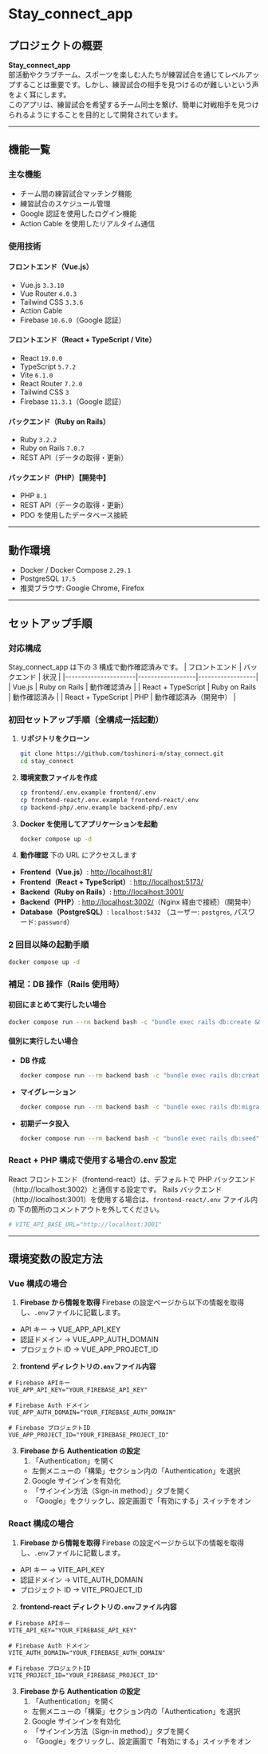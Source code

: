 # Stay_connect_app

## プロジェクトの概要

**Stay_connect_app**  
部活動やクラブチーム、スポーツを楽しむ人たちが練習試合を通じてレベルアップすることは重要です。しかし、練習試合の相手を見つけるのが難しいという声をよく耳にします。  
このアプリは、練習試合を希望するチーム同士を繋げ、簡単に対戦相手を見つけられるようにすることを目的として開発されています。

---

## 機能一覧

### 主な機能

- チーム間の練習試合マッチング機能
- 練習試合のスケジュール管理
- Google 認証を使用したログイン機能
- Action Cable を使用したリアルタイム通信

### 使用技術

#### フロントエンド（Vue.js）

- Vue.js `3.3.10`
- Vue Router `4.0.3`
- Tailwind CSS `3.3.6`
- Action Cable
- Firebase `10.6.0`（Google 認証）

#### フロントエンド（React + TypeScript / Vite）

- React `19.0.0`
- TypeScript `5.7.2`
- Vite `6.1.0`
- React Router `7.2.0`
- Tailwind CSS `3`
- Firebase `11.3.1`（Google 認証）

#### バックエンド（Ruby on Rails）

- Ruby `3.2.2`
- Ruby on Rails `7.0.7`
- REST API（データの取得・更新）

#### バックエンド（PHP）【開発中】

- PHP `8.1`
- REST API（データの取得・更新）
- PDO を使用したデータベース接続

---

## 動作環境

- Docker / Docker Compose `2.29.1`
- PostgreSQL `17.5`
- 推奨ブラウザ: Google Chrome, Firefox

---

## セットアップ手順

### 対応構成

Stay_connect_app は下の 3 構成で動作確認済みです。
| フロントエンド | バックエンド | 状況 |
|----------------------|------------------|------------------|
| Vue.js | Ruby on Rails | 動作確認済み |
| React + TypeScript | Ruby on Rails | 動作確認済み |
| React + TypeScript | PHP | 動作確認済み（開発中） |

### 初回セットアップ手順（全構成一括起動）

1. **リポジトリをクローン**
   ```bash
   git clone https://github.com/toshinori-m/stay_connect.git
   cd stay_connect
   ```
2. **環境変数ファイルを作成**
   ```bash
   cp frontend/.env.example frontend/.env
   cp frontend-react/.env.example frontend-react/.env
   cp backend-php/.env.example backend-php/.env
   ```
3. **Docker を使用してアプリケーションを起動**
   ```bash
   docker compose up -d
   ```
4. **動作確認**
   下の URL にアクセスします

- **Frontend（Vue.js）**: [http://localhost:81/](http://localhost:81/)
- **Frontend（React + TypeScript）**: [http://localhost:5173/](http://localhost:5173/)
- **Backend（Ruby on Rails）**: [http://localhost:3001/](http://localhost:3001/)
- **Backend（PHP）**: [http://localhost:3002/](http://localhost:3002/)（Nginx 経由で接続）（開発中）
- **Database（PostgreSQL）**: `localhost:5432` （ユーザー: `postgres`, パスワード: `password`）

### 2 回目以降の起動手順

```bash
docker compose up -d
```

### 補足：DB 操作（Rails 使用時）

#### 初回にまとめて実行したい場合

```bash
docker compose run --rm backend bash -c "bundle exec rails db:create && bundle exec rails db:migrate && bundle exec rails db:seed"
```

#### 個別に実行したい場合

- **DB 作成**
  ```bash
  docker compose run --rm backend bash -c "bundle exec rails db:create"
  ```
- **マイグレーション**
  ```bash
  docker compose run --rm backend bash -c "bundle exec rails db:migrate"
  ```
- **初期データ投入**
  ```bash
  docker compose run --rm backend bash -c "bundle exec rails db:seed"
  ```

### React + PHP 構成で使用する場合の.env 設定

React フロントエンド（frontend-react）は、デフォルトで PHP バックエンド（http://localhost:3002）と通信する設定です。
Rails バックエンド（http://localhost:3001）を使用する場合は、`frontend-react/.env` ファイル内の 下の箇所のコメントアウトを外してください。

```bash
# VITE_API_BASE_URL="http://localhost:3001"
```

---

## 環境変数の設定方法

### Vue 構成の場合

1. **Firebase から情報を取得**
   Firebase の設定ページから以下の情報を取得し、`.env`ファイルに記載します。

- API キー → VUE_APP_API_KEY
- 認証ドメイン → VUE_APP_AUTH_DOMAIN
- プロジェクト ID → VUE_APP_PROJECT_ID

2. **frontend ディレクトリの`.env`ファイル内容**

```env
# Firebase APIキー
VUE_APP_API_KEY="YOUR_FIREBASE_API_KEY"

# Firebase Auth ドメイン
VUE_APP_AUTH_DOMAIN="YOUR_FIREBASE_AUTH_DOMAIN"

# Firebase プロジェクトID
VUE_APP_PROJECT_ID="YOUR_FIREBASE_PROJECT_ID"
```

3. **Firebase から Authentication の設定**
   1. 「Authentication」を開く
   - 左側メニューの「構築」セクション内の「Authentication」を選択
   2. Google サインインを有効化
   - 「サインイン方法（Sign-in method）」タブを開く
   - 「Google」をクリックし、設定画面で「有効にする」スイッチをオン

### React 構成の場合

1. **Firebase から情報を取得**
   Firebase の設定ページから以下の情報を取得し、`.env`ファイルに記載します。

- API キー → VITE_API_KEY
- 認証ドメイン → VITE_AUTH_DOMAIN
- プロジェクト ID → VITE_PROJECT_ID

2. **frontend-react ディレクトリの`.env`ファイル内容**

```env
# Firebase APIキー
VITE_API_KEY="YOUR_FIREBASE_API_KEY"

# Firebase Auth ドメイン
VITE_AUTH_DOMAIN="YOUR_FIREBASE_AUTH_DOMAIN"

# Firebase プロジェクトID
VITE_PROJECT_ID="YOUR_FIREBASE_PROJECT_ID"
```

3. **Firebase から Authentication の設定**
   1. 「Authentication」を開く
   - 左側メニューの「構築」セクション内の「Authentication」を選択
   2. Google サインインを有効化
   - 「サインイン方法（Sign-in method）」タブを開く
   - 「Google」をクリックし、設定画面で「有効にする」スイッチをオン
